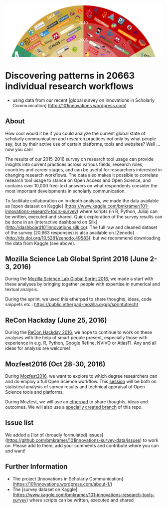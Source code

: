 ![101 Innovations in Scholarly Communication](InnoScholComm_figure_jan2015_rising_sun_compressed.png)

# Discovering patterns in 20663 individual research workflows 
- using data from our recent [global survey on Innovations in Scholarly Communication] (http://101innovations.wordpress.com) 

## About

How cool would it be if you could analyze the current global state of scholarly communication and research practices not only by what people say, but by their active use of certain platforms, tools and websites? Well … now you can!

The results of our 2015-2016 survey on research tool usage can provide insights into current practices across various fields, research roles, countries and career stages, and can be useful for researchers interested in changing research workflows. The data also makes it possible to correlate research tool usage to stance on Open Access and Open Science, and contains over 10,000 free-text answers on what respondents consider the most important developments in scholarly communication.

To facilitate collaboration on in-depth analysis, we made the data available as [open dataset on Kaggle] (https://www.kaggle.com/bmkramer/101-innovations-research-tools-survey) where scripts (in R, Python, Julia) can be written, executed and shared. Quick exploration of the survey results can be done in an [interactive dashboard on Silk] (http://dashboard101innovations.silk.co). The full raw and cleaned dataset of the survey (20,663 responses) is also available on [Zenodo] (http://dx.doi.org/10.5281/zenodo.49583), but we recommend downloading the data from Kaggle (see above).

## Mozilla Science Lab Global Sprint 2016 (June 2-3, 2016)
During the [Mozilla Science Lab Global Sprint
2016](https://www.mozillascience.org/global-sprint-2016), we made a start with these analyses by bringing together people with expertise in numerical and textual analysis. 

During the sprint, we used this etherpad to share thoughts, ideas, code snippets etc.: https://public.etherpad-mozilla.org/p/sprintutrecht

## ReCon Hackday (June 25, 2016)
During the [ReCon Hackday 2016](https://reconevent.com/hackday/), we hope to continue to work on these analyses with the help of smart people present, especially those with experience in e.g. R, Python, Google Refine, NVIVO or AtlasTI. Any and all ideas for analysis are welcome!

## Mozfest2016 (Oct 28-30, 2016)
During [Mozfest2016](https://mozillafestival.org/), we want to explore to which degree researchers can and do employ a full Open Science workflow. This [session](https://app.mozillafestival.org/#_session-338) will be both on statistical analysis of survey results and technical appraisal of Open Science tools and platforms. 

During Mozfest, we will use an [etherpad](https://public.etherpad-mozilla.org/p/mozfest-2016-real-life-open-science-workflows--use) to share thoughts, ideas and outcomes. We will also use a [specially created branch](https://github.com/bmkramer/101innovations-survey-data/tree/mozfest2016-Open-Science-workflows) of this repo. 

## Issue list
We added a [list of (broadly formulated) issues] (https://github.com/bmkramer/101innovations-survey-data/issues) to work on. Please add to them, add your comments and contribute where you can and want! 

## Further Information

- The project [Innovations in Scholarly Communication] (https://101innovations.wordpress.com/about-1/)
- The [survey dataset on Kaggle] (https://www.kaggle.com/bmkramer/101-innovations-research-tools-survey) where scripts can be written, executed and shared
